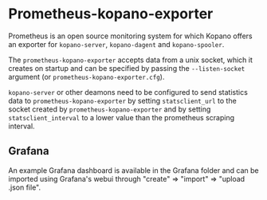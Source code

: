 # Prometheus-kopano-exporter

Prometheus is an open source monitoring system for which Kopano offers an exporter for `kopano-server`, `kopano-dagent` and `kopano-spooler`.

The `prometheus-kopano-exporter` accepts data from a unix socket, which it creates on startup and can be specified by passing the `--listen-socket` argument (or `prometheus-kopano-exporter.cfg`).

`kopano-server` or other deamons need to be configured to send statistics data to `prometheus-kopano-exporter` by setting `statsclient_url` to the socket created by `prometheus-kopano-exporter` and by setting `statsclient_interval` to a lower value than the prometheus scraping interval.

## Grafana

An example Grafana dashboard is available in the Grafana folder and can be imported using Grafana's webui through "create" => "import" => "upload .json file".
